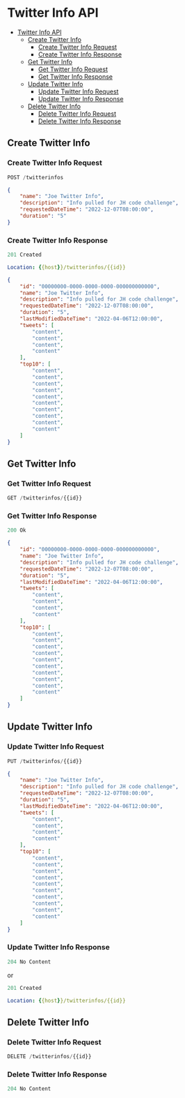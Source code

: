 # Twitter Info API

- [Twitter Info API](#twitter-info-api)
  - [Create Twitter Info](#create-twitter-info)
    - [Create Twitter Info Request](#create-twitter-info-request)
    - [Create Twitter Info Response](#create-twitter-info-response)
  - [Get Twitter Info](#get-twitter-info)
    - [Get Twitter Info Request](#get-twitter-info-request)
    - [Get Twitter Info Response](#get-twitter-info-response)
  - [Update Twitter Info](#update-twitter-info)
    - [Update Twitter Info Request](#update-twitter-info-request)
    - [Update Twitter Info Response](#update-twitter-info-response)
  - [Delete Twitter Info](#delete-twitter-info)
    - [Delete Twitter Info Request](#delete-twitter-info-request)
    - [Delete Twitter Info Response](#delete-twitter-info-response)

## Create Twitter Info

### Create Twitter Info Request

```js
POST /twitterinfos
```

```json
{
    "name": "Joe Twitter Info",
    "description": "Info pulled for JH code challenge",
    "requestedDateTime": "2022-12-07T08:00:00",
    "duration": "5"
}
```

### Create Twitter Info Response

```js
201 Created
```

```yml
Location: {{host}}/twitterinfos/{{id}}
```

```json
{
    "id": "00000000-0000-0000-0000-000000000000",
    "name": "Joe Twitter Info",
    "description": "Info pulled for JH code challenge",
    "requestedDateTime": "2022-12-07T08:00:00",
    "duration": "5",
    "lastModifiedDateTime": "2022-04-06T12:00:00",
    "tweets": [
        "content",
        "content",
        "content",
        "content"
    ],
    "top10": [
        "content",
        "content",
        "content",
        "content",
        "content",
        "content",
        "content",
        "content",
        "content",
        "content"
    ]
}
```

## Get Twitter Info

### Get Twitter Info Request

```js
GET /twitterinfos/{{id}}
```

### Get Twitter Info Response

```js
200 Ok
```

```json
{
    "id": "00000000-0000-0000-0000-000000000000",
    "name": "Joe Twitter Info",
    "description": "Info pulled for JH code challenge",
    "requestedDateTime": "2022-12-07T08:00:00",
    "duration": "5",
    "lastModifiedDateTime": "2022-04-06T12:00:00",
    "tweets": [
        "content",
        "content",
        "content",
        "content"
    ],
    "top10": [
        "content",
        "content",
        "content",
        "content",
        "content",
        "content",
        "content",
        "content",
        "content",
        "content"
    ]
}
```

## Update Twitter Info

### Update Twitter Info Request

```js
PUT /twitterinfos/{{id}}
```

```json
{
    "name": "Joe Twitter Info",
    "description": "Info pulled for JH code challenge",
    "requestedDateTime": "2022-12-07T08:00:00",
    "duration": "5",
    "lastModifiedDateTime": "2022-04-06T12:00:00",
    "tweets": [
        "content",
        "content",
        "content",
        "content"
    ],
    "top10": [
        "content",
        "content",
        "content",
        "content",
        "content",
        "content",
        "content",
        "content",
        "content",
        "content"
    ]
}
```

### Update Twitter Info Response

```js
204 No Content
```

or

```js
201 Created
```

```yml
Location: {{host}}/twitterinfos/{{id}}
```

## Delete Twitter Info

### Delete Twitter Info Request

```js
DELETE /twitterinfos/{{id}}
```

### Delete Twitter Info Response

```js
204 No Content
```
